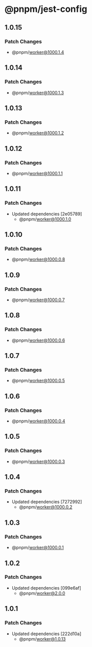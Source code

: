 # @pnpm/jest-config

## 1.0.15

### Patch Changes

- @pnpm/worker@1000.1.4

## 1.0.14

### Patch Changes

- @pnpm/worker@1000.1.3

## 1.0.13

### Patch Changes

- @pnpm/worker@1000.1.2

## 1.0.12

### Patch Changes

- @pnpm/worker@1000.1.1

## 1.0.11

### Patch Changes

- Updated dependencies [2e05789]
  - @pnpm/worker@1000.1.0

## 1.0.10

### Patch Changes

- @pnpm/worker@1000.0.8

## 1.0.9

### Patch Changes

- @pnpm/worker@1000.0.7

## 1.0.8

### Patch Changes

- @pnpm/worker@1000.0.6

## 1.0.7

### Patch Changes

- @pnpm/worker@1000.0.5

## 1.0.6

### Patch Changes

- @pnpm/worker@1000.0.4

## 1.0.5

### Patch Changes

- @pnpm/worker@1000.0.3

## 1.0.4

### Patch Changes

- Updated dependencies [7272992]
  - @pnpm/worker@1000.0.2

## 1.0.3

### Patch Changes

- @pnpm/worker@1000.0.1

## 1.0.2

### Patch Changes

- Updated dependencies [099e6af]
  - @pnpm/worker@2.0.0

## 1.0.1

### Patch Changes

- Updated dependencies [222d10a]
  - @pnpm/worker@1.0.13
